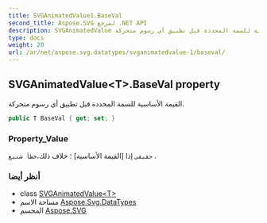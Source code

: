 ```yaml
---
title: SVGAnimatedValue1.BaseVal
second_title: Aspose.SVG لمرجع .NET API
description: SVGAnimatedValue ملكية. القيمة الأساسية للسمة المحددة قبل تطبيق أي رسوم متحركة.
type: docs
weight: 20
url: /ar/net/aspose.svg.datatypes/svganimatedvalue-1/baseval/
---
```

## SVGAnimatedValue&lt;T&gt;.BaseVal property

القيمة الأساسية للسمة المحددة قبل تطبيق أي رسوم متحركة.

```csharp
public T BaseVal { get; set; }
```

### Property_Value

`حقيقي` إذا [القيمة الأساسية] ؛ خلاف ذلك،`خطأ شنيع` .

### أنظر أيضا

* class [SVGAnimatedValue&lt;T&gt;](../)
* مساحة الاسم [Aspose.Svg.DataTypes](../../svganimatedvalue-1/)
* المجسم [Aspose.SVG](../../../)


